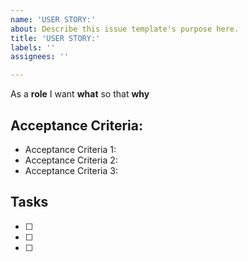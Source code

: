 ```yaml
---
name: 'USER STORY:'
about: Describe this issue template's purpose here.
title: 'USER STORY:'
labels: ''
assignees: ''

---
```


As a **role** I want  **what** so that **why**

## Acceptance Criteria:

- Acceptance Criteria 1:
- Acceptance Criteria 2:
- Acceptance Criteria 3:

## Tasks
- [ ]
- [ ]
- [ ]
